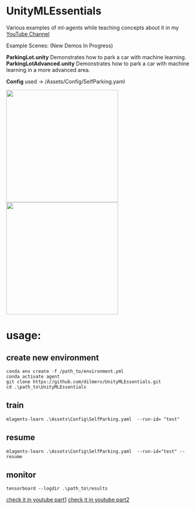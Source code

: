 # UnityMLEssentials
Various examples of ml-agents while teaching concepts about it in my [YouTube Channel](https://www.youtube.com/c/dilmervalecillos)

Example Scenes: (New Demos In Progress)

**ParkingLot.unity** Demonstrates how to park a car with machine learning.
**ParkingLotAdvanced.unity** Demonstrates how to park a car with machine learning in a more advanced area.

**Config** used -> /Assets/Config/SelfParking.yaml

<img src="https://github.com/dilmerv/UnityMLEssentials/blob/master/docs/images/ParkingLot1.gif" width="300">

<img src="https://github.com/dilmerv/UnityMLEssentials/blob/master/docs/images/ParkingLot2.gif" width="300">

# usage:

## create new environment
`conda env create -f /path_to/environment.yml`  
`conda activate agent`  
`git clone https://github.com/dilmerv/UnityMLEssentials.git`  
`cd .\path_to\UnityMLEssentials`  
## train 
`mlagents-learn .\Assets\Config\SelfParking.yaml  --run-id= "test"`  

## resume  
`mlagents-learn .\Assets\Config\SelfParking.yaml  --run-id="test" --resume`  
## monitor 
`tensorboard --logdir .\path_to\results`  

[check it in youtube part1](https://www.youtube.com/watch?v=IcatcC9Rikk)
[check it in youtube part2](https://www.youtube.com/watch?v=k_JNyLoB8vg)
